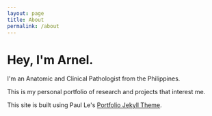 ```yaml
---
layout: page
title: About
permalink: /about
---
```


# Hey, I'm Arnel.

I'm an Anatomic and Clinical Pathologist from the Philippines.

This is my personal portfolio of research and projects that interest me.

This site is built using Paul Le's [Portfolio Jekyll Theme](https://github.com/LeNPaul/portfolio-jekyll-theme).